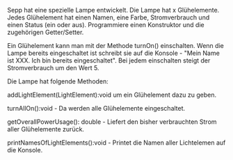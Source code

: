 Sepp hat eine spezielle Lampe entwickelt. Die Lampe hat x Glühelemente. Jedes Glühelement hat einen Namen, eine Farbe,
Stromverbrauch und einen Status (ein oder aus). Programmiere einen Konstruktor und die zugehörigen Getter/Setter.

Ein Glühelement kann man mit der Methode turnOn() einschalten. Wenn die Lampe bereits eingeschaltet ist schreibt sie auf
die Konsole - "Mein Name ist XXX. Ich bin bereits eingeschaltet". Bei jedem einschalten steigt der Stromverbrauch um den
Wert 5.

Die Lampe hat folgende Methoden:

addLightElement(LightElement):void um ein Glühelement dazu zu geben.

turnAllOn():void - Da werden alle Glühelemente eingeschaltet.

getOverallPowerUsage(): double - Liefert den bisher verbrauchten Strom aller Glühelemente zurück.

printNamesOfLightElements():void - Printet die Namen aller Lichtelemen auf die Konsole. 